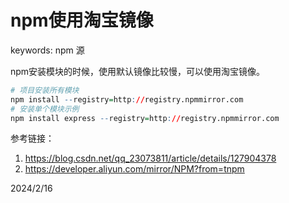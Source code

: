 # npm使用淘宝镜像

keywords: npm 源  

npm安装模块的时候，使用默认镜像比较慢，可以使用淘宝镜像。  

```r
# 项目安装所有模块
npm install --registry=http://registry.npmmirror.com
# 安装单个模块示例
npm install express --registry=http://registry.npmmirror.com
```

参考链接：  
1. https://blog.csdn.net/qq_23073811/article/details/127904378
2. https://developer.aliyun.com/mirror/NPM?from=tnpm


2024/2/16  
